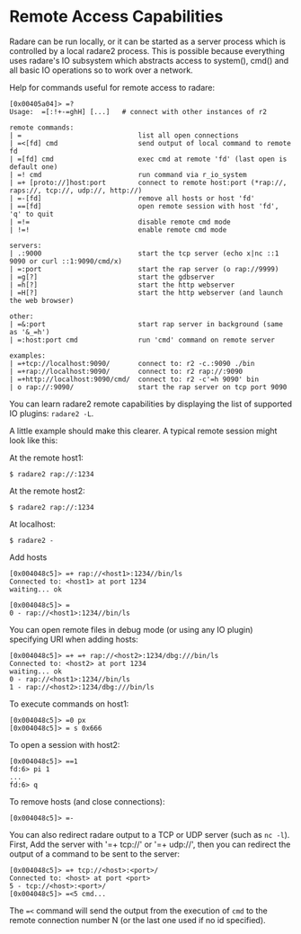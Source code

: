 # Remote Access Capabilities

Radare can be run locally, or it can be started as a server process which is controlled by a local
radare2 process. This is possible because everything uses radare's IO subsystem which abstracts access to system(), cmd() and all basic IO operations so to work over a network.

Help for commands useful for remote access to radare:

```
[0x00405a04]> =?
Usage:  =[:!+-=ghH] [...]   # connect with other instances of r2

remote commands:
| =                             list all open connections
| =<[fd] cmd                    send output of local command to remote fd
| =[fd] cmd                     exec cmd at remote 'fd' (last open is default one)
| =! cmd                        run command via r_io_system
| =+ [proto://]host:port        connect to remote host:port (*rap://, raps://, tcp://, udp://, http://)
| =-[fd]                        remove all hosts or host 'fd'
| ==[fd]                        open remote session with host 'fd', 'q' to quit
| =!=                           disable remote cmd mode
| !=!                           enable remote cmd mode

servers:
| .:9000                        start the tcp server (echo x|nc ::1 9090 or curl ::1:9090/cmd/x)
| =:port                        start the rap server (o rap://9999)
| =g[?]                         start the gdbserver
| =h[?]                         start the http webserver
| =H[?]                         start the http webserver (and launch the web browser)

other:
| =&:port                       start rap server in background (same as '&_=h')
| =:host:port cmd               run 'cmd' command on remote server

examples:
| =+tcp://localhost:9090/       connect to: r2 -c.:9090 ./bin
| =+rap://localhost:9090/       connect to: r2 rap://:9090
| =+http://localhost:9090/cmd/  connect to: r2 -c'=h 9090' bin
| o rap://:9090/                start the rap server on tcp port 9090
```

You can learn radare2 remote capabilities by displaying the list of supported IO plugins: `radare2 -L`.

A little example should make this clearer. A typical remote session might look like this:

At the remote host1:

```
$ radare2 rap://:1234
```

At the remote host2:

```
$ radare2 rap://:1234
```

At localhost:

```
$ radare2 -
```

Add hosts

```
[0x004048c5]> =+ rap://<host1>:1234//bin/ls
Connected to: <host1> at port 1234
waiting... ok

[0x004048c5]> =
0 - rap://<host1>:1234//bin/ls
```

You can open remote files in debug mode (or using any IO plugin) specifying URI when adding hosts:

```
[0x004048c5]> =+ =+ rap://<host2>:1234/dbg:///bin/ls
Connected to: <host2> at port 1234
waiting... ok
0 - rap://<host1>:1234//bin/ls
1 - rap://<host2>:1234/dbg:///bin/ls
```

To execute commands on host1:

```
[0x004048c5]> =0 px
[0x004048c5]> = s 0x666
```

To open a session with host2:

```
[0x004048c5]> ==1
fd:6> pi 1
...
fd:6> q
```

To remove hosts (and close connections):

```
[0x004048c5]> =-
```

You can also redirect radare output to a TCP or UDP server (such as `nc -l`). First, Add the server with '=+ tcp://' or '=+ udp://', then you can redirect the output of a command to be sent to the server:

```
[0x004048c5]> =+ tcp://<host>:<port>/
Connected to: <host> at port <port>
5 - tcp://<host>:<port>/
[0x004048c5]> =<5 cmd...
```

The `=<` command will send the output from the execution of `cmd` to the remote connection number N (or the last one used if no id specified).

